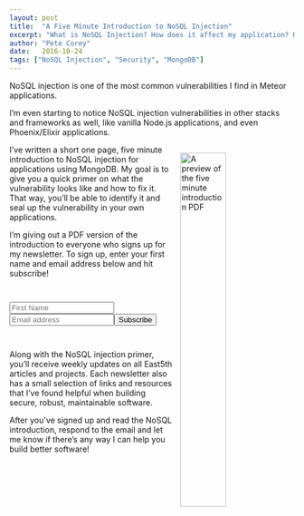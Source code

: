 ```yaml
---
layout: post
title:  "A Five Minute Introduction to NoSQL Injection"
excerpt: "What is NoSQL Injection? How does it affect my application? How can I prevent it? This five minute guide will tell you everything you need to know."
author: "Pete Corey"
date:   2016-10-24
tags: ["NoSQL Injection", "Security", "MongoDB"]
---
```


NoSQL injection is one of the most common vulnerabilities I find in Meteor applications.

I’m even starting to notice NoSQL injection vulnerabilities in other stacks and frameworks as well, like vanilla Node.js applications, and even Phoenix/Elixir applications.

<img style="width: 40%; margin: 1em 0 1em 1em; float:right;" title="A preview of the five minute introduction PDF" src="https://s3-us-west-1.amazonaws.com/www.east5th.co/img/nosqlinjection.png">

I’ve written a short one page, five minute introduction to NoSQL injection for applications using MongoDB. My goal is to give you a quick primer on what the vulnerability looks like and how to fix it. That way, you’ll be able to identify it and seal up the vulnerability in your own applications.

I’m giving out a PDF version of the introduction to everyone who signs up for my newsletter. To sign up, enter your first name and email address below and hit subscribe!

<div class="signup-form" style="margin: 3em 0;">
  <form action="//east5th.us11.list-manage.com/subscribe/post?u=f8833fd40e2b1b28545d9f382&amp;id=c56ceba687" method="post" id="mc-embedded-subscribe-form" name="mc-embedded-subscribe-form" target="_blank">
    <div class="email-wrapper">
      <input type="text" placeholder="First Name" value="" name="FNAME" class="" id="mce-FNAME" tabindex="1"><!--
      --><input placeholder="Email address" type="email" value="" name="EMAIL" id="mce-EMAIL" tabindex="2"><!--
      --><input type="submit" value="Subscribe" name="subscribe" id="mc-embedded-subscribe" tabindex="3">
    </div>
    <div style="position: absolute; left: -5000px;"><input type="text" name="b_f8833fd40e2b1b28545d9f382_c56ceba687" tabindex="-1" value=""></div>
  </form>
</div>

Along with the NoSQL injection primer, you’ll receive weekly updates on all East5th articles and projects. Each newsletter also has a small selection of links and resources that I’ve found helpful when building secure, robust, maintainable software.

After you've signed up and read the NoSQL introduction, respond to the email and let me know if there’s any way I can help you build better software!
